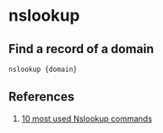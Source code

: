 # nslookup

## Find a record of a domain

```text
nslookup {domain}
```

## References

1. [10 most used Nslookup commands](https://www.cloudns.net/blog/10-most-used-nslookup-commands/)

